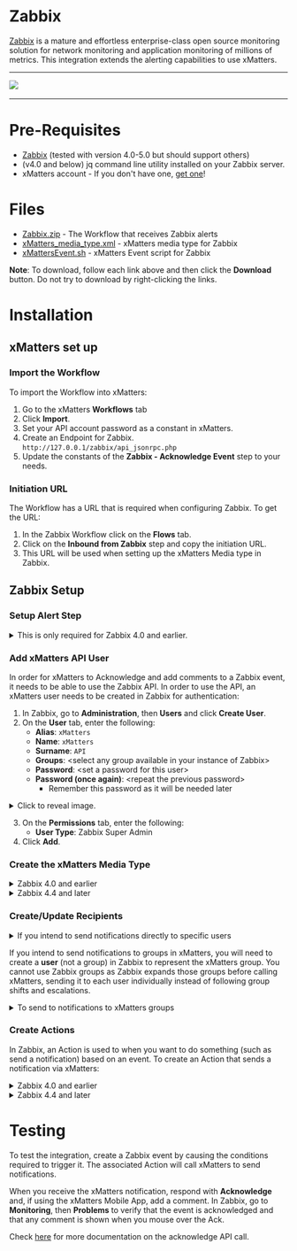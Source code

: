# Zabbix
[Zabbix](https://www.zabbix.com) is a mature and effortless enterprise-class open source monitoring solution for network monitoring and application monitoring of millions of metrics. This integration extends the alerting capabilities to use xMatters. 

---------

<kbd>
  <img src="https://github.com/xmatters/xMatters-Labs/raw/master/media/disclaimer.png">
</kbd>

---------


# Pre-Requisites
* [Zabbix](https://www.Zabbix.com) (tested with version 4.0-5.0 but should support others)
* (v4.0 and below) jq command line utility installed on your Zabbix server.
* xMatters account - If you don't have one, [get one](https://www.xmatters.com)!

# Files
* [Zabbix.zip](Zabbix.zip) - The Workflow that receives Zabbix alerts
* [xMatters_media_type.xml](xMatters_media_type.xml) - xMatters media type for Zabbix
* [xMattersEvent.sh](xMattersEvent.sh) - xMatters Event script for Zabbix

**Note**: To download, follow each link above and then click the **Download** button. Do not try to download by right-clicking the links.

# Installation

## xMatters set up

### Import the Workflow
To import the Workflow into xMatters:
1. Go to the xMatters **Workflows** tab
2. Click **Import**.
3. Set your API account password as a constant in xMatters.
4. Create an Endpoint for Zabbix. `http://127.0.0.1/zabbix/api_jsonrpc.php`
5. Update the constants of the **Zabbix - Acknowledge Event** step to your needs.

### Initiation URL
The Workflow has a URL that is required when configuring Zabbix.
To get the URL:
1. In the Zabbix Workflow click on the **Flows** tab.
2. Click on the **Inbound from Zabbix** step and copy the initiation URL.
3. This URL will be used when setting up the xMatters Media type in Zabbix.


## Zabbix Setup

### Setup Alert Step

<details>
<summary>This is only required for Zabbix 4.0 and earlier.</summary>

1. Under the zabbix-alertscripts folder, copy `xMattersEvent.sh` to the Zabbix AlertScripts folder.
    * If you don't know the location of the Zabbix AlertScripts folder, check your Zabbix configuration file.
2. Run `chmod 755 xMattersEvent.sh` to make sure it's executable.
</details>


### Add xMatters API User
In order for xMatters to Acknowledge and add comments to a Zabbix event, it needs to be able to use the Zabbix API. In order to use the API, an xMatters user needs to be created in Zabbix for authentication:
1. In Zabbix, go to **Administration**, then **Users** and click **Create User**.
2. On the **User** tab, enter the following:
    * **Alias**: `xMatters`
    * **Name**: `xMatters`
    * **Surname**: `API`
    * **Groups**: &lt;select any group available in your instance of Zabbix&gt;
    * **Password**: &lt;set a password for this user&gt;
    * **Password (once again)**: &lt;repeat the previous password&gt;
        * Remember this password as it will be needed later

<details>
<summary>Click to reveal image.</summary>
<kbd>
<img src="images/api_user.png"/>
</kbd>
</details>

3. On the **Permissions** tab, enter the following:
    * **User Type**: Zabbix Super Admin
4. Click **Add**.

### Create the xMatters Media Type

<details>
<summary>Zabbix 4.0 and earlier</summary>

1. Check you have installed the jq command line utilty. `apt install jq`.
1. In Zabbix, go to **Administration**, then **Media Types** and click **Create Media Type**.
2. Enter the following:
    * **Name**: `xMatters`
    * **Type** Script
    * **Script Name**: `xMattersEvent.sh`
    * **Script Parmeters**:
        * `{ALERT.SENDTO}`
        * `{ALERT.SUBJECT}`
        * `{ALERT.MESSAGE}`
3. Click the **Add** button.
</details>

<details>
<summary>Zabbix 4.4 and later</summary>

1. Go to **Administration > Media Types** in Zabbix.
2. Click **Import** in the upper right corner.
3. Import the provided [xMatters media type file](xMatters_media_type.xml).
4. Modify the `xm_url` value to have initation URL from xMatters.
</details>



### Create/Update Recipients

<details>
<summary>If you intend to send notifications directly to specific users</summary>

1. In Zabbix, go to **Administration**, then **Users** and select your user.
2. In the **Media** tab, click the **Add** link.
3. Enter the following:
    * **Type**: xMatters
    * **Send to**: &lt;the user's xMatters User ID&gt;
    * **When active**: `1-7,00:00-24:00`
    * **Use if severity**: &lt;select the severity levels you want to notify on&gt;
4. Click **Add**.
5. Repeat these steps for each of your users. 

<details>
<summary>Click to reveal image</summary>
<kbd>
<img src="images/user_media.png">
</kbd>
</details>
</details>

If you intend to send notifications to groups in xMatters, you will need to create a **user** (not a group) in Zabbix to represent the xMatters group. You cannot use Zabbix groups as Zabbix expands those groups before calling xMatters, sending it to each user individually instead of following group shifts and escalations.

<details>
<summary>To send to notifications to xMatters groups</summary>

1. In Zabbix, go to **Administration**, then **Users** and click **Create User**.
2. On the **User** tab, enter the following:
    * **Alias**: &lt;the name of your xMatters group&gt;
    * **Groups**: &lt;either select a group that has access to all hosts that you'll want this xMatters group to get notifications on OR select any group and set the User Type to Zabbix Super Admin (see below)&gt;
    * **Password**: &lt;set a password for this user&gt;
    * **Password (once again)**: &lt;repeat the previous password&gt;
3. In the **Media** tab, click the **Add** link.
4. Enter the following:
    * **Type**: xMatters
    * **Send to**: &lt;the name of your xMatters group&gt;
    * **When active**: `1-7,00:00-24:00`
    * **Use if severity**: &lt;select the severity levels you want to notify on&gt;
5. Click the **Add** button.
6. On the **Permissions** tab, enter the following:
    * User Type: &lt;depending on the Groups setting in step 2, set this to Zabbix User or Zabbix Super Admin)
7. Click **Add**.
8. Repeat these steps for each of your xMatters groups.
</details>

### Create Actions
In Zabbix, an Action is used to when you want to do something (such as send a notification) based on an event.
To create an Action that sends a notification via xMatters:

<details>
<summary>Zabbix 4.0 and earlier</summary>

1. In Zabbix, go to **Configuration**, then **Actions** and click **Create Action**.
2. In the **Action** tab, set a Name and Conditions for your Action.
3. In the **Operations** tab, under the Operations section click the **New** link.
4. Enter the following:
    * **Send to Groups**: &lt;leave empty&gt;
    * **Send to Users**: &lt;select your users and/or xMatters groups&gt;
    * **Send only to**: xMatters
    * **Default message**: &lt;unchecked&gt;
    * **Message**: &lt;enter the following in order, one per line&gt;
Fill in `<xm_url>` with the HTTP Trigger URL from xMatters.
```
{ALERT.SENDTO}
{EVENT.ACK.STATUS}
{EVENT.DATE}
{EVENT.ID}
{EVENT.NAME}
{EVENT.NSEVERITY}
{ITEM.VALUE1}
{EVENT.TAGS}
{EVENT.TIME}
NONE
{EVENT.VALUE}
{HOST.IP}
{HOST.NAME}
{TRIGGER.NAME}
{TRIGGER.ID}
<xm_url>
```
5. Click the **Add** link (not the button).
6. Do the same in the **Recovery Operations** tab

</details>

<details>
<summary>Zabbix 4.4 and later</summary>

1. In Zabbix, go to **Configuration**, then **Actions** and click **Create Action**.
2. In the **Action** tab, set a Name and Conditions for your Action.

<details>
<summary>Click to reveal image.</summary>

<kbd>
<img src="images/action1.png">
</kbd>
</details>

3. In the **Operations** tab, under the Operations section click the **New** link.

4. Enter the following:
    * **Send to Groups**: &lt;leave empty&gt;
    * **Send to Users**: &lt;select your users and/or xMatters groups&gt;
    * **Send only to**: xMatters
    * **Custom message**: &lt;unchecked&gt;

5. Still in the **Operations** tab, under the Recovery Operations section click the **New** link.

6. Enter the following:
    * **Send to Groups**: &lt;leave empty&gt;
    * **Send to Users**: &lt;select your users and/or xMatters groups&gt;
    * **Send only to**: xMatters
    * **Custom message**: &lt;unchecked&gt;

<details>
<summary>Click to reveal image.</summary>
<kbd>
<img src="images/action2.png">
</kbd>
</details>

7. Click the **Add** link (not the button).
8. Click the **Add** button.
</details>


# Testing
To test the integration, create a Zabbix event by causing the conditions required to trigger it. The associated Action will call xMatters to send notifications.

When you receive the xMatters notification, respond with **Acknowledge** and, if using the xMatters Mobile App, add a comment. In Zabbix, go to **Monitoring**, then **Problems** to verify that the event is acknowledged and that any comment is shown when you mouse over the Ack.

Check [here](https://www.zabbix.com/documentation/current/manual/api/reference/event/acknowledge) for more documentation on the acknowledge API call.
